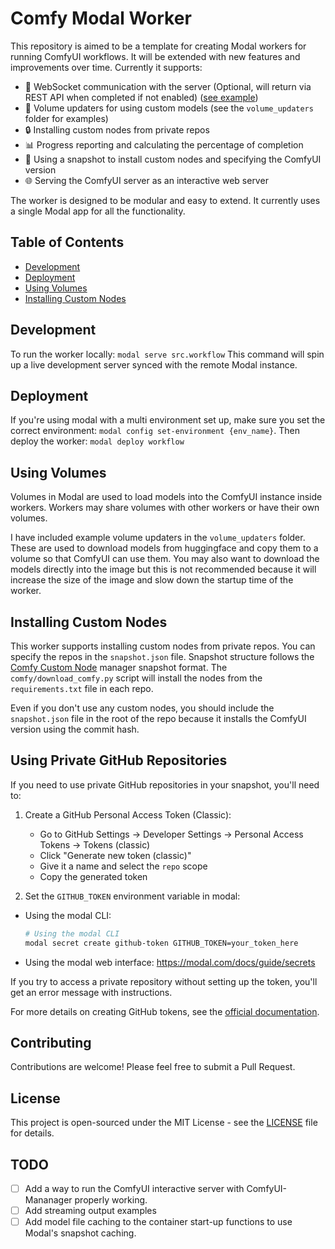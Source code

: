 # Comfy Modal Worker

This repository is aimed to be a template for creating Modal workers for running ComfyUI workflows. It will be extended with new features and improvements over time. Currently it supports:

- 🔌 WebSocket communication with the server (Optional, will return via REST API when completed if not enabled) ([see example](examples/progress_tracking_with_websockets/workflow.py))
- 💾 Volume updaters for using custom models (see the `volume_updaters` folder for examples)
- 🔒 Installing custom nodes from private repos
- 📊 Progress reporting and calculating the percentage of completion
- 📸 Using a snapshot to install custom nodes and specifying the ComfyUI version
- 🌐 Serving the ComfyUI server as an interactive web server

The worker is designed to be modular and easy to extend. It currently uses a single Modal app for all the functionality.

## Table of Contents

- [Development](#development)
- [Deployment](#deployment)
- [Using Volumes](#using-volumes)
- [Installing Custom Nodes](#installing-custom-nodes)

## Development

To run the worker locally:
`modal serve src.workflow`
This command will spin up a live development server synced with the remote Modal instance.

## Deployment

If you're using modal with a multi environment set up, make sure you set the correct environment:
`modal config set-environment {env_name}`.
Then deploy the worker:
`modal deploy workflow`

## Using Volumes

Volumes in Modal are used to load models into the ComfyUI instance inside workers. Workers may share volumes with other workers or have their own volumes.

I have included example volume updaters in the `volume_updaters` folder. These are used to download models from huggingface and copy them to a volume so that ComfyUI can use them. You may also want to download the models directly into the image but this is not recommended because it will increase the size of the image and slow down the startup time of the worker.

## Installing Custom Nodes

This worker supports installing custom nodes from private repos. You can specify the repos in the `snapshot.json` file. Snapshot structure follows the [Comfy Custom Node](https://github.com/ltdrdata/ComfyUI-Manager) manager snapshot format.  The `comfy/download_comfy.py` script will install the nodes from the `requirements.txt` file in each repo.

Even if you don't use any custom nodes, you should include the `snapshot.json` file in the root of the repo because it installs the ComfyUI version using the commit hash.

## Using Private GitHub Repositories

If you need to use private GitHub repositories in your snapshot, you'll need to:

1. Create a GitHub Personal Access Token (Classic):
   - Go to GitHub Settings -> Developer Settings -> Personal Access Tokens -> Tokens (classic)
   - Click "Generate new token (classic)"
   - Give it a name and select the `repo` scope
   - Copy the generated token

2. Set the `GITHUB_TOKEN` environment variable in modal:

- Using the modal CLI:

  ```bash
  # Using the modal CLI
  modal secret create github-token GITHUB_TOKEN=your_token_here
  ```

- Using the modal web interface: https://modal.com/docs/guide/secrets

If you try to access a private repository without setting up the token, you'll get an error message with instructions.

For more details on creating GitHub tokens, see the [official documentation](https://docs.github.com/en/authentication/keeping-your-account-and-data-secure/managing-your-personal-access-tokens).

## Contributing

Contributions are welcome! Please feel free to submit a Pull Request.

## License

This project is open-sourced under the MIT License - see the [LICENSE](LICENSE) file for details.

## TODO

- [ ] Add a way to run the ComfyUI interactive server with ComfyUI-Mananager properly working.
- [ ] Add streaming output examples
- [ ] Add model file caching to the container start-up functions to use Modal's snapshot caching.
